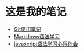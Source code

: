 # 这是我的笔记

- [Git使用笔记](other/Git使用笔记.md)
- [Markdown语法学习](/other/Markdown语法学习.md)
- [javascript语法学习心得体会](/other/javascript学习笔记.md)
